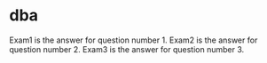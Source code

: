 # dba
Exam1 is the answer for question number 1.
Exam2 is the answer for question number 2.
Exam3 is the answer for question number 3.
